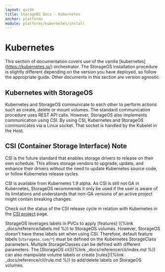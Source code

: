 ```yaml
---
layout: guide
title: StorageOS Docs - Kubernetes
anchor: platforms
module: platforms/kubernetes/install
---
```


# Kubernetes

This section of documentation covers use of the vanilla [kubernetes]
(https://kubernetes.io/) orchestrator. The StorageOS installation procedure is
slightly different depending on the version you have deployed, so follow the
appropriate guide. Other documents in this section are version agnostic.

## Kubernetes with StorageOS

Kubernetes and StorageOS communicate to each other to perform actions such as
create, delete or mount volumes. The standard communication procedure uses REST
API calls. However, StorageOS also implements communication using CSI. By 
using CSI, Kubernetes and StorageOS communicates via a Linux socket. That
socket is handled by the Kubelet in the Host.

## CSI (Container Storage Interface) Note

CSI is the future standard that enables storage drivers to release on their own
schedule. This allows storage vendors to upgrade, update, and enhance their drivers 
without the need to update Kubernetes source code, or follow Kubernetes release
cycles.

CSI is available from Kubernetes 1.9 alpha. As CSI is still not GA in
Kubernetes, StorageOS recommends it only be used if the user is aware of its
limitations and understands that non-GA versions of an active project might contain
breaking changes.

Check out the status of the CSI release cycle in relation with Kubernetes in
the [CSI project](https://kubernetes-csi.github.io/docs/) page.

StorageOS leverages labels in PVCs to apply [features]
({%link _docs/reference/labels.md %}) to StorageOS volumes. However, StorageOS
doesn't have these labels set when using CSI. Therefore, default feature labels
(`storageos.com/*`) must be defined on the Kubernetes StorageClass parameters.
Multiple StorageClasses can be defined with different parameters. The [StorageOS
cli]({%link _docs/reference/cli/index.md %}) can also manipulate volume labels
or create [rules]({%link _docs/reference/cli/rule.md %}) to add/delete labels
on StorageOS volumes.
